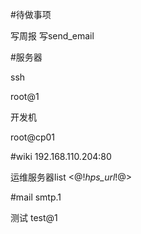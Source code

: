 #待做事项

写周报
写send_email

#服务器

ssh

root@1

开发机

root@cp01


#wiki 192.168.110.204:80


运维服务器list
<@!*hps_url*!@>


#mail
smtp.1

测试
test@1
